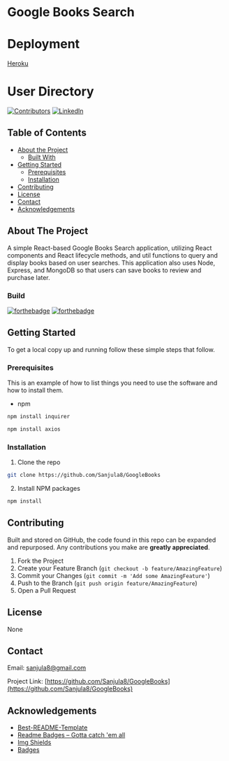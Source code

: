 # Google Books Search

# Deployment

[Heroku](https://afternoon-bayou-81413.herokuapp.com/)

# User Directory

[![Contributors][contributors-shield]][contributors-url]
[![LinkedIn][linkedin-shield]][linkedin-url]

## Table of Contents

-   [About the Project](#about-the-project)
    -   [Built With](#build)
-   [Getting Started](#getting-started)
    -   [Prerequisites](#prerequisites)
    -   [Installation](#installation)
-   [Contributing](#contributing)
-   [License](#license)
-   [Contact](#contact)
-   [Acknowledgements](#acknowledgements)

## About The Project

A simple React-based Google Books Search application, utilizing React components and React lifecycle methods, and util functions to query and display books based on user searches. This application also uses Node, Express, and MongoDB so that users can save books to review and purchase later.

### Build

[![forthebadge](https://forthebadge.com/images/badges/uses-js.svg)](https://forthebadge.com)
[![forthebadge](https://forthebadge.com/images/badges/made-with-javascript.svg)](https://forthebadge.com)

## Getting Started

To get a local copy up and running follow these simple steps that follow.

### Prerequisites

This is an example of how to list things you need to use the software and how to install them.

-   npm

```sh
npm install inquirer
```

```sh
npm install axios
```

### Installation

1. Clone the repo

```sh
git clone https://github.com/Sanjula8/GoogleBooks
```

2. Install NPM packages

```sh
npm install
```

## Contributing

Built and stored on GitHub, the code found in this repo can be expanded and repurposed. Any contributions you make are **greatly appreciated**.

1. Fork the Project
2. Create your Feature Branch (`git checkout -b feature/AmazingFeature`)
3. Commit your Changes (`git commit -m 'Add some AmazingFeature'`)
4. Push to the Branch (`git push origin feature/AmazingFeature`)
5. Open a Pull Request

## License

None

## Contact

Email: [sanjula8@gmail.com](sanjula8@gmail.com)

Project Link: [https://github.com/Sanjula8/GoogleBooks](https://github.com/Sanjula8/GoogleBooks)

## Acknowledgements

-   [Best-README-Template](https://github.com/othneildrew/Best-README-Template/blob/master/README.md)
-   [Readme Badges – Gotta catch 'em all](https://github.com/boennemann/badges)
-   [Img Shields](https://shields.io)
-   [Badges](https://forthebadge.com/)

<!-- MARKDOWN LINKS & IMAGES -->

[linkedin-shield]: https://img.shields.io/badge/-LinkedIn-black.svg?style=flat-square&logo=linkedin&colorB=555
[linkedin-url]: https://www.linkedin.com/in/sanjula-mahathantila-0046a7a3/
[contributors-shield]: https://img.shields.io/github/contributors/Swordspeare09/user-directory.svg?style=flat-square
[contributors-url]: https://github.com/Sanjula8/GoogleBooks/graphs/contributors

